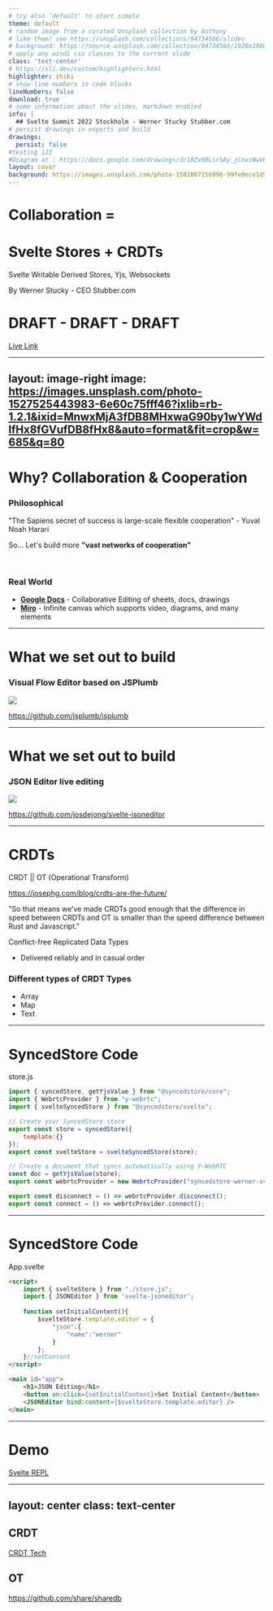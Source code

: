 ```yaml
---
# try also 'default' to start simple
theme: default
# random image from a curated Unsplash collection by Anthony
# like them? see https://unsplash.com/collections/94734566/slidev
# background: https://source.unsplash.com/collection/94734566/1920x1080
# apply any windi css classes to the current slide
class: 'text-center'
# https://sli.dev/custom/highlighters.html
highlighter: shiki
# show line numbers in code blocks
lineNumbers: false
download: true
# some information about the slides, markdown enabled
info: |
  ## Svelte Summit 2022 Stockholm - Werner Stucky Stubber.com
# persist drawings in exports and build
drawings:
  persist: false
#testing 123
#Diagram at : https://docs.google.com/drawings/d/18Zx6BLsr5Ay_jCoxsNwV6r4pNMgMh9Ng7iv3ulzobhM/edit
layout: cover
background: https://images.unsplash.com/photo-1581007156996-99fe0ece1d9c?ixlib=rb-1.2.1&ixid=MnwxMjA3fDB8MHxwaG90by1wYWdlfHx8fGVufDB8fHx8&auto=format&fit=crop&w=1332&q=80
---
```


# Collaboration = 
# Svelte Stores + CRDTs

Svelte Writable Derived Stores, Yjs, Websockets

By Werner Stucky - CEO Stubber.com

# DRAFT - DRAFT - DRAFT

<div class="pt-12">
  <a href="[link to live slides]">Live Link</a>
</div>

<div class="abs-br m-6 flex gap-2">
  <a href="https://github.com/wernerstucky/stubber-presentations-sveltesummit-2022-stockholm" target="_blank" alt="GitHub"
    class="text-xl icon-btn opacity-50 !border-none !hover:text-white">
    <carbon-logo-github />
  </a>
</div>

<!--


-->

---
layout: image-right
image: https://images.unsplash.com/photo-1527525443983-6e60c75fff46?ixlib=rb-1.2.1&ixid=MnwxMjA3fDB8MHxwaG90by1wYWdlfHx8fGVufDB8fHx8&auto=format&fit=crop&w=685&q=80
---

# Why? Collaboration & Cooperation

<div v-click>

### Philosophical

"The Sapiens secret of success is large-scale flexible cooperation" - Yuval Noah Harari

So... Let's build more **"vast networks of cooperation"**
  
<br>

</div>

<div v-click>

### Real World

- **<logos-google-drive/> [Google Docs](https://docs.google.com)** -  Collaborative Editing of sheets, docs, drawings
- **[Miro](https://www.miro.com)** - Infinite canvas which supports video, diagrams, and many elements
  
</div>



<!--
Collaboration - the action of working with someone to produce something.
Cooperation - the action or process of working together to the same end.
Coordination - the organization of the different elements of a complex body or activity so as to enable them to work together effectively.

"This has made us masters of the world. But at the same time it has made us dependent for our very survival on vast networks of cooperation."

**Real World**

If you've ever worked on Google Sheets and then have had to revert to working with someone on a version of Excel that gets mailed back and forth you'll know
-->

---

# What we set out to build

### Visual Flow Editor based on JSPlumb

<img  src="/floweditor.png" class="m-5 h-60 rounded shadow" >

<logos-github-icon/><a href="https://github.com/jsplumb/jsplumb">https://github.com/jsplumb/jsplumb</a>



<!--
- **Visual** - Moving elements on the canvas moves in realtime
- **Component** - Adding, removing elements to the canvas
-->

---

# What we set out to build

### JSON Editor live editing

<img  src="/jsoneditor.png" class="m-5 h-60 rounded shadow" >

<logos-github-icon/><a href="https://github.com/josdejong/svelte-jsoneditor">https://github.com/josdejong/svelte-jsoneditor</a>


<!--
- **JSON** - Advanced JSON document editing in tree and code mode
-->


---

# CRDTs

CRDT || OT (Operational Transform)

https://josephg.com/blog/crdts-are-the-future/

"So that means we’ve made CRDTs good enough that the difference in speed between CRDTs and OT is smaller than the speed difference between Rust and Javascript."


Conflict-free Replicated Data Types



  - Delivered reliably and in casual order



### Different types of CRDT Types

  - Array
  - Map
  - Text



<!--

  - Not going into details, many others have done a really good job
  - See resources slide


** Ways of thinking of it **

  - A place you send all changes to get out the central truth
  - A central vote counting location that collects votes from all the polling stations and outputs a summary vote
  - The person that stands at the watercooler and collects all the gossip and rebroadcasts the final updated version to everyone
  - 





-->



---

# SyncedStore Code

store.js
```js {all|1|2|3|7|13|all}
import { syncedStore, getYjsValue } from "@syncedstore/core";
import { WebrtcProvider } from "y-webrtc";
import { svelteSyncedStore } from "@syncedstore/svelte";

// Create your SyncedStore store
export const store = syncedStore({
	template:{}
});
export const svelteStore = svelteSyncedStore(store);

// Create a document that syncs automatically using Y-WebRTC
const doc = getYjsValue(store);
export const webrtcProvider = new WebrtcProvider("syncedstore-werner-sveltesummit-demo", doc);

export const disconnect = () => webrtcProvider.disconnect();
export const connect = () => webrtcProvider.connect();
```


---

# SyncedStore Code

App.svelte
```html {all|2|17|16|6|all}
<script>
	import { svelteStore } from "./store.js";
	import { JSONEditor } from 'svelte-jsoneditor';
	
	function setInitialContent(){
		$svelteStore.template.editor = {
			"json":{
				"name":"werner"
			}
		};
	}//setContent
</script>

<main id="app">
	<h1>JSON Editing</h1>
	<button on:click={setInitialContent}>Set Initial Content</button>
	<JSONEditor bind:content={$svelteStore.template.editor} />
</main>
```

---

# Demo

[Svelte REPL](https://svelte.dev/repl/1d8ea22b226d481882a2a652f381ffc1?version=3.48.0)

---
layout: center
class: text-center
---


## CRDT

[CRDT Tech](https://crdt.tech)


## OT

https://github.com/share/sharedb






